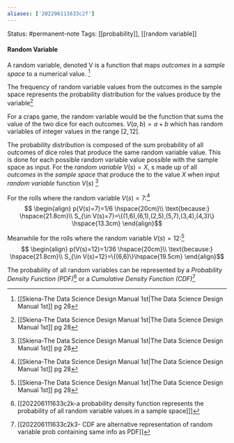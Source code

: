 ```yaml
---
aliases: ['202206111633c2f']
---
```

Status: #permanent-note 
Tags: [[probability]], [[random variable]]

#### Random Variable
A $\text{random variable, denoted V}$ is a function that maps *outcomes* in a *sample space* to a numerical value. [^1]

The frequency of random variable values from the outcomes in the sample space represents the probability distribution for the values produce by the variable[^1]

For a craps game, the random variable would be the function that sums the value of the two dice for each outcomes. $V(a,b)=a+b$ which has random variables of integer values in the range $[2,12]$. 

The probability distribution is composed of the sum probability of all outcomes of dice roles that  produce the same random variable value. This is done for each possible random variable value possible with the sample space as input. For the *random variable* $V(s) = X$, s made up of all *outcomes* in the *sample space* that produce the to the value $X$ when input *random variable* function $V(s)$ [^1]

For the rolls where the random variable $V(s)= 7$:[^1]
$$
\begin{align} 
p(V(s)=7)=1/6 \hspace{20cm}\\
\text{because:} \hspace{21.8cm}\\ 
S_{\in V(s)=7}=\{(1,6),(6,1),(2,5),(5,7),(3,4),(4,3)\} \hspace{13.3cm}
\end{align}$$

Meanwhile for the rolls where the random variable $V(s)= 12$:[^1]
$$
\begin{align} 
p(V(s)=12)=1/36 \hspace{20cm}\\
\text{because:} \hspace{21.8cm}\\ 
S_{\in V(s)=12}=\{(6,6)\}\hspace{19.5cm}
\end{align}$$

The probability of all random variables can be represented by a *Probability Density Function (PDF)*[^2] or a *Cumulative Density Function (CDF)*[^3]

[^1]: [[Skiena-The Data Science  Design Manual 1st|The Data Science Design Manual 1st]] pg 28
[^2]: [[202206111633c2k-a probability density function represents the probability of all random variable values in a sample space]]]
[^3]:[[202206111633c2k3- CDF are alternative representation of random variable prob containing same info as PDF]]